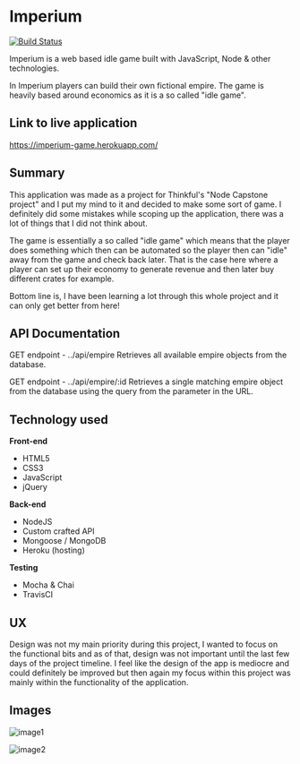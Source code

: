 # Imperium
[![Build Status](https://travis-ci.org/tobnys/Imperium.svg?branch=master)](https://travis-ci.org/tobnys/Imperium)

Imperium is a web based idle game built with JavaScript, Node & other technologies.

In Imperium players can build their own fictional empire. The game is heavily based around economics as it is a so called "idle game".

## Link to live application

https://imperium-game.herokuapp.com/

## Summary
This application was made as a project for Thinkful's "Node Capstone project" and I put my mind to it and decided to make some sort of game. I definitely did some mistakes while scoping up the application, there was a lot of things that I did not think about.

The game is essentially a so called "idle game" which means that the player does something which then can be automated so the player then can "idle" away from the game and check back later. That is the case here where a player can set up their economy to generate revenue and then later buy different crates for example.

Bottom line is, I have been learning a lot through this whole project and it can only get better from here!

## API Documentation
GET endpoint - ../api/empire
Retrieves all available empire objects from the database.

GET endpoint - ../api/empire/:id
Retrieves a single matching empire object from the database using the query from the parameter in the URL.

## Technology used

**Front-end**
 * HTML5
 * CSS3
 * JavaScript
 * jQuery 
 
**Back-end**
 * NodeJS
 * Custom crafted API
 * Mongoose / MongoDB
 * Heroku (hosting)

**Testing**
 * Mocha & Chai
 * TravisCI

## UX
Design was not my main priority during this project, I wanted to focus on the functional bits and as of that, design was not important until the last few days of the project timeline. I feel like the design of the app is mediocre and could definitely be improved but then again my focus within this project was mainly within the functionality of the application.


## Images
![image1](https://i.gyazo.com/0f065c134f441dc74c489b99cdb891a9.png)

![image2](https://i.gyazo.com/5b5afe4482be599d7d83595a60c33825.jpg)

